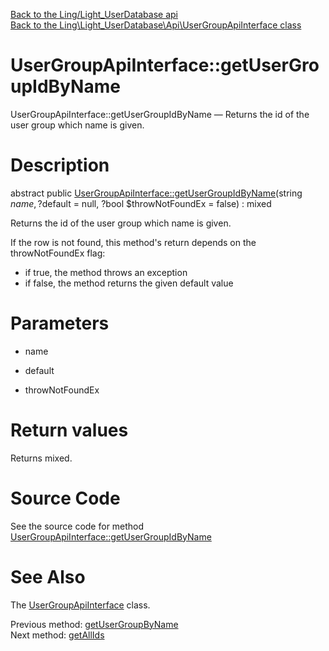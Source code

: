 [Back to the Ling/Light_UserDatabase api](https://github.com/lingtalfi/Light_UserDatabase/blob/master/doc/api/Ling/Light_UserDatabase.md)<br>
[Back to the Ling\Light_UserDatabase\Api\UserGroupApiInterface class](https://github.com/lingtalfi/Light_UserDatabase/blob/master/doc/api/Ling/Light_UserDatabase/Api/UserGroupApiInterface.md)


UserGroupApiInterface::getUserGroupIdByName
================



UserGroupApiInterface::getUserGroupIdByName — Returns the id of the user group which name is given.




Description
================


abstract public [UserGroupApiInterface::getUserGroupIdByName](https://github.com/lingtalfi/Light_UserDatabase/blob/master/doc/api/Ling/Light_UserDatabase/Api/UserGroupApiInterface/getUserGroupIdByName.md)(string $name, ?$default = null, ?bool $throwNotFoundEx = false) : mixed




Returns the id of the user group which name is given.

If the row is not found, this method's return depends on the throwNotFoundEx flag:
- if true, the method throws an exception
- if false, the method returns the given default value




Parameters
================


- name

    

- default

    

- throwNotFoundEx

    


Return values
================

Returns mixed.








Source Code
===========
See the source code for method [UserGroupApiInterface::getUserGroupIdByName](https://github.com/lingtalfi/Light_UserDatabase/blob/master/Api/UserGroupApiInterface.php#L81-L81)


See Also
================

The [UserGroupApiInterface](https://github.com/lingtalfi/Light_UserDatabase/blob/master/doc/api/Ling/Light_UserDatabase/Api/UserGroupApiInterface.md) class.

Previous method: [getUserGroupByName](https://github.com/lingtalfi/Light_UserDatabase/blob/master/doc/api/Ling/Light_UserDatabase/Api/UserGroupApiInterface/getUserGroupByName.md)<br>Next method: [getAllIds](https://github.com/lingtalfi/Light_UserDatabase/blob/master/doc/api/Ling/Light_UserDatabase/Api/UserGroupApiInterface/getAllIds.md)<br>

